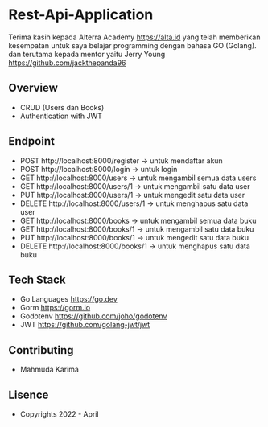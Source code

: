# Rest-Api-Application

Terima kasih kepada Alterra Academy https://alta.id yang telah memberikan kesempatan untuk saya belajar programming dengan bahasa GO (Golang). dan terutama kepada mentor yaitu Jerry Young https://github.com/jackthepanda96

## Overview
  - CRUD (Users dan Books)
  - Authentication with JWT

## Endpoint
  - POST     http://localhost:8000/register  -> untuk mendaftar akun
  - POST     http://localhost:8000/login     -> untuk login
  - GET      http://localhost:8000/users     -> untuk mengambil semua data users
  - GET      http://localhost:8000/users/1   -> untuk mengambil satu data user
  - PUT      http://localhost:8000/users/1   -> untuk mengedit satu data user
  - DELETE   http://localhost:8000/users/1   -> untuk menghapus satu data user
  - GET      http://localhost:8000/books     -> untuk mengambil semua data buku
  - GET      http://localhost:8000/books/1   -> untuk mengambil satu data buku
  - PUT      http://localhost:8000/books/1   -> untuk mengedit satu data buku
  - DELETE   http://localhost:8000/books/1   -> untuk menghapus satu data buku

## Tech Stack
  - Go Languages https://go.dev
  - Gorm https://gorm.io
  - Godotenv https://github.com/joho/godotenv
  - JWT https://github.com/golang-jwt/jwt

## Contributing
  - Mahmuda Karima
  
## Lisence
- Copyrights 2022 - April  
